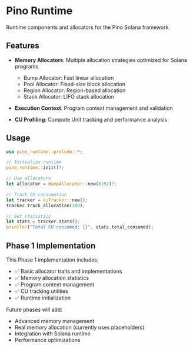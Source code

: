 # Pino Runtime

Runtime components and allocators for the Pino Solana framework.

## Features

- **Memory Allocators**: Multiple allocation strategies optimized for Solana programs
  - Bump Allocator: Fast linear allocation
  - Pool Allocator: Fixed-size block allocation
  - Region Allocator: Region-based allocation
  - Stack Allocator: LIFO stack allocation

- **Execution Context**: Program context management and validation

- **CU Profiling**: Compute Unit tracking and performance analysis

## Usage

```rust
use pino_runtime::prelude::*;

// Initialize runtime
pino_runtime::init()?;

// Use allocators
let allocator = BumpAllocator::new(8192)?;

// Track CU consumption
let tracker = CuTracker::new();
tracker.track_allocation(100);

// Get statistics
let stats = tracker.stats();
println!("Total CU consumed: {}", stats.total_consumed);
```

## Phase 1 Implementation

This Phase 1 implementation includes:

- ✅ Basic allocator traits and implementations
- ✅ Memory allocation statistics
- ✅ Program context management
- ✅ CU tracking utilities
- ✅ Runtime initialization

Future phases will add:
- Advanced memory management
- Real memory allocation (currently uses placeholders)
- Integration with Solana runtime
- Performance optimizations 